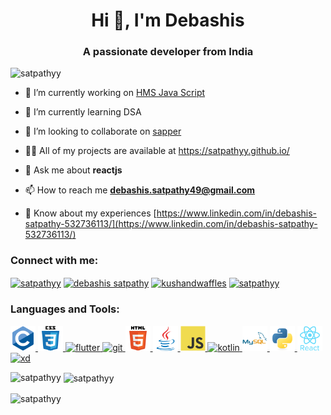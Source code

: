 <h1 align="center">Hi 👋, I'm Debashis</h1>
<h3 align="center">A passionate developer from India</h3>

<p align="left"> <img src="https://komarev.com/ghpvc/?username=satpathyy&label=Profile%20views&color=0e75b6&style=flat" alt="satpathyy" /> </p>



- 🔭 I’m currently working on [HMS Java Script](https://github.com/satpathyy/hms_new)

- 🌱 I’m currently learning DSA

- 👯 I’m looking to collaborate on [sapper](https://github.com/satpathyy/sapper)

- 👨‍💻 All of my projects are available at https://satpathyy.github.io/

- 💬 Ask me about **reactjs**

- 📫 How to reach me **debashis.satpathy49@gmail.com**

- 📄 Know about my experiences [https://www.linkedin.com/in/debashis-satpathy-532736113/](https://www.linkedin.com/in/debashis-satpathy-532736113/)

<h3 align="left">Connect with me:</h3>
<p align="left">
<a href="https://twitter.com/satpathyy" target="blank"><img align="center" src="https://cdn.jsdelivr.net/npm/simple-icons@3.0.1/icons/twitter.svg" alt="satpathyy" height="30" width="40" /></a>
<a href="https://linkedin.com/in/debashis satpathy" target="blank"><img align="center" src="https://cdn.jsdelivr.net/npm/simple-icons@3.0.1/icons/linkedin.svg" alt="debashis satpathy" height="30" width="40" /></a>
<a href="https://instagram.com/kushandwaffles" target="blank"><img align="center" src="https://cdn.jsdelivr.net/npm/simple-icons@3.0.1/icons/instagram.svg" alt="kushandwaffles" height="30" width="40" /></a>
<a href="https://www.hackerrank.com/satpathyy" target="blank"><img align="center" src="https://cdn.jsdelivr.net/npm/simple-icons@3.0.1/icons/hackerrank.svg" alt="satpathyy" height="30" width="40" /></a>
</p>

<h3 align="left">Languages and Tools:</h3>
<p align="left"> <a href="https://www.cprogramming.com/" target="_blank"> <img src="https://raw.githubusercontent.com/devicons/devicon/master/icons/c/c-original.svg" alt="c" width="40" height="40"/> </a> <a href="https://www.w3schools.com/css/" target="_blank"> <img src="https://raw.githubusercontent.com/devicons/devicon/master/icons/css3/css3-original-wordmark.svg" alt="css3" width="40" height="40"/> </a> <a href="https://flutter.dev" target="_blank"> <img src="https://www.vectorlogo.zone/logos/flutterio/flutterio-icon.svg" alt="flutter" width="40" height="40"/> </a> <a href="https://git-scm.com/" target="_blank"> <img src="https://www.vectorlogo.zone/logos/git-scm/git-scm-icon.svg" alt="git" width="40" height="40"/> </a> <a href="https://www.w3.org/html/" target="_blank"> <img src="https://raw.githubusercontent.com/devicons/devicon/master/icons/html5/html5-original-wordmark.svg" alt="html5" width="40" height="40"/> </a> <a href="https://www.java.com" target="_blank"> <img src="https://raw.githubusercontent.com/devicons/devicon/master/icons/java/java-original.svg" alt="java" width="40" height="40"/> </a> <a href="https://developer.mozilla.org/en-US/docs/Web/JavaScript" target="_blank"> <img src="https://raw.githubusercontent.com/devicons/devicon/master/icons/javascript/javascript-original.svg" alt="javascript" width="40" height="40"/> </a> <a href="https://kotlinlang.org" target="_blank"> <img src="https://www.vectorlogo.zone/logos/kotlinlang/kotlinlang-icon.svg" alt="kotlin" width="40" height="40"/> </a> <a href="https://www.mysql.com/" target="_blank"> <img src="https://raw.githubusercontent.com/devicons/devicon/master/icons/mysql/mysql-original-wordmark.svg" alt="mysql" width="40" height="40"/> </a> <a href="https://www.python.org" target="_blank"> <img src="https://raw.githubusercontent.com/devicons/devicon/master/icons/python/python-original.svg" alt="python" width="40" height="40"/> </a> <a href="https://reactjs.org/" target="_blank"> <img src="https://raw.githubusercontent.com/devicons/devicon/master/icons/react/react-original-wordmark.svg" alt="react" width="40" height="40"/> </a> <a href="https://www.adobe.com/products/xd.html" target="_blank"> <img src="https://cdn.worldvectorlogo.com/logos/adobe-xd.svg" alt="xd" width="40" height="40"/> </a> </p>



<p><img align="left" src="https://github-readme-stats.vercel.app/api/top-langs?username=satpathyy&show_icons=true&locale=en&layout=compact" alt="satpathyy" /></p>

<p>&nbsp;<img align="center" src="https://github-readme-stats.vercel.app/api?username=satpathyy&show_icons=true&locale=en" alt="satpathyy" /></p>

<p><img align="center" src="https://github-readme-streak-stats.herokuapp.com/?user=satpathyy&" alt="satpathyy" /></p>
